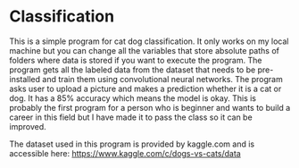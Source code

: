 # Classification 
This is a simple program for cat dog classification. It only works on my local machine but you can change all the variables that store absolute paths of folders where data is stored if you want to execute the program. The program gets all the labeled data from the dataset that needs to be pre-installed and train them using convolutional neural networks. The program asks user to upload a picture and makes a prediction whether it is a cat or dog. It has a 85% accuracy which means the model is okay. This is probably the first program for a person who is beginner and wants to build a career in this field but I have made it to pass the class so it can be improved.             

The dataset used in this program is provided by kaggle.com and is accessible here: https://www.kaggle.com/c/dogs-vs-cats/data 

